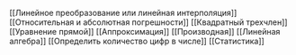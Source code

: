 [[Линейное преобразование или линейная интерполяция]]
[[Относительная и абсолютная погрешности]]
[[Квадратный трехчлен]]
[[Уравнение прямой]]
[[Аппроксимация]]
[[Производная]]
[[Линейная  алгебра]]
[[Определить количество цифр в числе]]
[[Статистика]]




